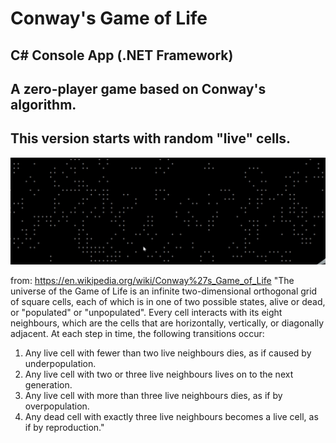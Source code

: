# Conway's Game of Life
## C# Console App (.NET Framework)
## A zero-player game based on Conway's algorithm.
## This version starts with random "live" cells.

![](example.gif)

from: https://en.wikipedia.org/wiki/Conway%27s_Game_of_Life 
"The universe of the Game of Life is an infinite two-dimensional orthogonal grid of square cells, each of which is in one of two possible states, alive or dead, or "populated" or "unpopulated". Every cell interacts with its eight neighbours, which are the cells that are horizontally, vertically, or diagonally adjacent. At each step in time, the following transitions occur:
1) Any live cell with fewer than two live neighbours dies, as if caused by underpopulation.
2) Any live cell with two or three live neighbours lives on to the next generation.
3) Any live cell with more than three live neighbours dies, as if by overpopulation.
4) Any dead cell with exactly three live neighbours becomes a live cell, as if by reproduction."